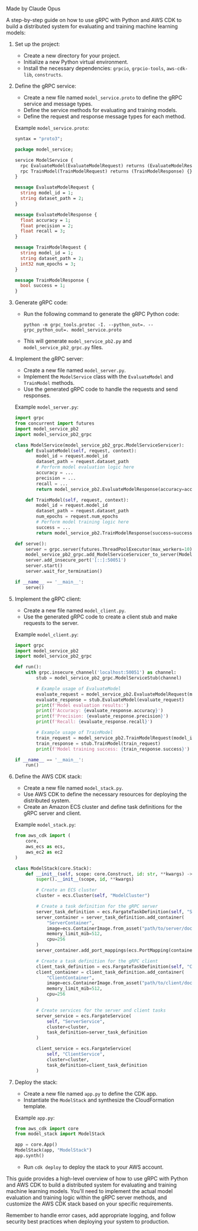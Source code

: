 Made by Claude Opus

A step-by-step guide on how to use gRPC with Python and AWS CDK to build a distributed system for evaluating and training machine learning models:

1. Set up the project:
   - Create a new directory for your project.
   - Initialize a new Python virtual environment.
   - Install the necessary dependencies: `grpcio`, `grpcio-tools`, `aws-cdk-lib`, `constructs`.

2. Define the gRPC service:
   - Create a new file named `model_service.proto` to define the gRPC service and message types.
   - Define the service methods for evaluating and training models.
   - Define the request and response message types for each method.

   Example `model_service.proto`:
   ```protobuf
   syntax = "proto3";

   package model_service;

   service ModelService {
     rpc EvaluateModel(EvaluateModelRequest) returns (EvaluateModelResponse) {}
     rpc TrainModel(TrainModelRequest) returns (TrainModelResponse) {}
   }

   message EvaluateModelRequest {
     string model_id = 1;
     string dataset_path = 2;
   }

   message EvaluateModelResponse {
     float accuracy = 1;
     float precision = 2;
     float recall = 3;
   }

   message TrainModelRequest {
     string model_id = 1;
     string dataset_path = 2;
     int32 num_epochs = 3;
   }

   message TrainModelResponse {
     bool success = 1;
   }
   ```

3. Generate gRPC code:
   - Run the following command to generate the gRPC Python code:
     ```
     python -m grpc_tools.protoc -I. --python_out=. --grpc_python_out=. model_service.proto
     ```
   - This will generate `model_service_pb2.py` and `model_service_pb2_grpc.py` files.

4. Implement the gRPC server:
   - Create a new file named `model_server.py`.
   - Implement the `ModelService` class with the `EvaluateModel` and `TrainModel` methods.
   - Use the generated gRPC code to handle the requests and send responses.

   Example `model_server.py`:
   ```python
   import grpc
   from concurrent import futures
   import model_service_pb2
   import model_service_pb2_grpc

   class ModelService(model_service_pb2_grpc.ModelServiceServicer):
       def EvaluateModel(self, request, context):
           model_id = request.model_id
           dataset_path = request.dataset_path
           # Perform model evaluation logic here
           accuracy = ...
           precision = ...
           recall = ...
           return model_service_pb2.EvaluateModelResponse(accuracy=accuracy, precision=precision, recall=recall)

       def TrainModel(self, request, context):
           model_id = request.model_id
           dataset_path = request.dataset_path
           num_epochs = request.num_epochs
           # Perform model training logic here
           success = ...
           return model_service_pb2.TrainModelResponse(success=success)

   def serve():
       server = grpc.server(futures.ThreadPoolExecutor(max_workers=10))
       model_service_pb2_grpc.add_ModelServiceServicer_to_server(ModelService(), server)
       server.add_insecure_port('[::]:50051')
       server.start()
       server.wait_for_termination()

   if __name__ == '__main__':
       serve()
   ```

5. Implement the gRPC client:
   - Create a new file named `model_client.py`.
   - Use the generated gRPC code to create a client stub and make requests to the server.

   Example `model_client.py`:
   ```python
   import grpc
   import model_service_pb2
   import model_service_pb2_grpc

   def run():
       with grpc.insecure_channel('localhost:50051') as channel:
           stub = model_service_pb2_grpc.ModelServiceStub(channel)

           # Example usage of EvaluateModel
           evaluate_request = model_service_pb2.EvaluateModelRequest(model_id='model1', dataset_path='/path/to/dataset')
           evaluate_response = stub.EvaluateModel(evaluate_request)
           print(f'Model evaluation results:')
           print(f'Accuracy: {evaluate_response.accuracy}')
           print(f'Precision: {evaluate_response.precision}')
           print(f'Recall: {evaluate_response.recall}')

           # Example usage of TrainModel
           train_request = model_service_pb2.TrainModelRequest(model_id='model1', dataset_path='/path/to/dataset', num_epochs=10)
           train_response = stub.TrainModel(train_request)
           print(f'Model training success: {train_response.success}')

   if __name__ == '__main__':
       run()
   ```

6. Define the AWS CDK stack:
   - Create a new file named `model_stack.py`.
   - Use AWS CDK to define the necessary resources for deploying the distributed system.
   - Create an Amazon ECS cluster and define task definitions for the gRPC server and client.

   Example `model_stack.py`:
   ```python
   from aws_cdk import (
       core,
       aws_ecs as ecs,
       aws_ec2 as ec2
   )

   class ModelStack(core.Stack):
       def __init__(self, scope: core.Construct, id: str, **kwargs) -> None:
           super().__init__(scope, id, **kwargs)

           # Create an ECS cluster
           cluster = ecs.Cluster(self, "ModelCluster")

           # Create a task definition for the gRPC server
           server_task_definition = ecs.FargateTaskDefinition(self, "ServerTaskDefinition")
           server_container = server_task_definition.add_container(
               "ServerContainer",
               image=ecs.ContainerImage.from_asset("path/to/server/dockerfile"),
               memory_limit_mib=512,
               cpu=256
           )
           server_container.add_port_mappings(ecs.PortMapping(container_port=50051))

           # Create a task definition for the gRPC client
           client_task_definition = ecs.FargateTaskDefinition(self, "ClientTaskDefinition")
           client_container = client_task_definition.add_container(
               "ClientContainer",
               image=ecs.ContainerImage.from_asset("path/to/client/dockerfile"),
               memory_limit_mib=512,
               cpu=256
           )

           # Create services for the server and client tasks
           server_service = ecs.FargateService(
               self, "ServerService",
               cluster=cluster,
               task_definition=server_task_definition
           )

           client_service = ecs.FargateService(
               self, "ClientService",
               cluster=cluster,
               task_definition=client_task_definition
           )
   ```

7. Deploy the stack:
   - Create a new file named `app.py` to define the CDK app.
   - Instantiate the `ModelStack` and synthesize the CloudFormation template.

   Example `app.py`:
   ```python
   from aws_cdk import core
   from model_stack import ModelStack

   app = core.App()
   ModelStack(app, "ModelStack")
   app.synth()
   ```

   - Run `cdk deploy` to deploy the stack to your AWS account.

This guide provides a high-level overview of how to use gRPC with Python and AWS CDK to build a distributed system for evaluating and training machine learning models. You'll need to implement the actual model evaluation and training logic within the gRPC server methods, and customize the AWS CDK stack based on your specific requirements.

Remember to handle error cases, add appropriate logging, and follow security best practices when deploying your system to production.
